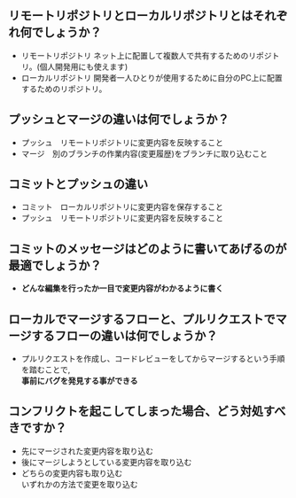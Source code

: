 ## リモートリポジトリとローカルリポジトリとはそれぞれ何でしょうか？
- リモートリポジトリ
 ネット上に配置して複数人で共有するためのリポジトリ。(個人開発用にも使えます)
- ローカルリポジトリ
 開発者一人ひとりが使用するために自分のPC上に配置するためのリポジトリ。


## プッシュとマージの違いは何でしょうか？
- プッシュ　リモートリポジトリに変更内容を反映すること  
- マージ　別のブランチの作業内容(変更履歴)をブランチに取り込むこと


## コミットとプッシュの違い

- コミット　ローカルリポジトリに変更内容を保存すること  
- プッシュ　リモートリポジトリに変更内容を反映すること

## コミットのメッセージはどのように書いてあげるのが最適でしょうか？

- **どんな編集を行ったか一目で変更内容がわかるように書く**

## ローカルでマージするフローと、プルリクエストでマージするフローの違いは何でしょうか？
- プルリクエストを作成し、コードレビューをしてからマージするという手順を踏むことで,  
**事前にバグを発見する事ができる**


## コンフリクトを起こしてしまった場合、どう対処すべきですか？
- 先にマージされた変更内容を取り込む  
- 後にマージしようとしている変更内容を取り込む  
- どちらの変更内容も取り込む  
いずれかの方法で変更を取り込む
